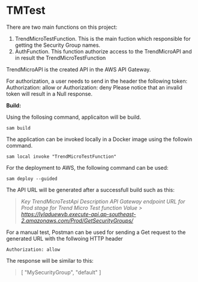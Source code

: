 # TMTest
There are two main functions on this project:
   1. TrendMicroTestFunction. This is the main fuction which responsible for getting the Security Group names.
   2.  AuthFunction. This function authorize access to the TrendMicroAPI and in result the TrendMicroTestFunction
 
TrendMicroAPI is the created API in the AWS API Gateway.

For authorization, a user needs to send in the header the following token:
Authorization: allow or Authorization: deny
Please notice that an invalid token will result in a Null response.

**Build:**

Using the follosing command, applicaiton will be build. 

    sam build

The application can be invoked locally in a Docker image using the followin command. 

    sam local invoke "TrendMicroTestFunction"

For the deployment to AWS, the following command can be used:

    sam deploy --guided
The API URL will be generated after a successfull build such as this:

> *Key                 TrendMicroTestApi 
> Description         API Gateway endpoint URL for Prod stage for Trend Micro Test function 
> Value       > https://lyladuewvb.execute-api.ap-southeast-2.amazonaws.com/Prod/GetSecurityGroups/*

For a manual test, Postman can be used for sending a Get request to the generated URL with the follwoing HTTP header

    Authorization: allow

The response will be similar to this:

> [
>     "MySecurityGroup",
>     "default" 
>     ]


                               
  


